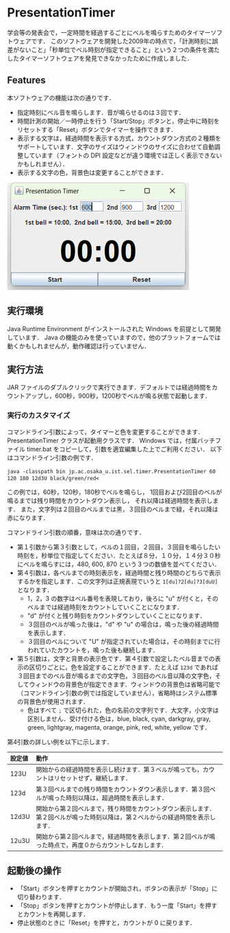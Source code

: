 # PresentationTimer

学会等の発表会で，一定時間を経過するごとにベルを鳴らすためのタイマーソフトウェアです．
このソフトウェアを開発した2009年の時点で，「計測時刻に誤差がないこと」「秒単位でベル時刻が指定できること」という２つの条件を満たしたタイマーソフトウェアを発見できなかったために作成しました．


## Features

本ソフトウェアの機能は次の通りです．

 - 指定時刻にベル音を鳴らします．音が鳴らせるのは３回です．
 - 時間計測の開始／一時停止を行う「Start/Stop」ボタンと，停止中に時刻をリセットする「Reset」ボタンでタイマーを操作できます．
 - 表示する文字は，経過時間を表示する方式，カウントダウン方式の２種類をサポートしています．文字のサイズはウィンドウのサイズに合わせて自動調整しています（フォントの DPI 設定などが違う環境では正しく表示できないかもしれません）．
 - 表示する文字の色，背景色は変更することができます．

![Screenshot](screenshot.png)



## 実行環境

Java Runtime Environment がインストールされた Windows を前提として開発しています．
Java の機能のみを使っていますので，他のプラットフォームでは動くかもしれませんが，動作確認は行っていません．


## 実行方法

JAR ファイルのダブルクリックで実行できます．デフォルトでは経過時間をカウントアップし，600秒，900秒，1200秒でベルが鳴る状態で起動します．

### 実行のカスタマイズ

コマンドライン引数によって，タイマーと色を変更することができます．
PresentationTimer クラスが起動用クラスです．
Windows では，付属バッチファイル timer.bat をコピーして，引数を適宜編集した上でご利用ください．
以下はコマンドライン引数の例です．

```
java -classpath bin jp.ac.osaka_u.ist.sel.timer.PresentationTimer 60 120 180 12d3U black/green/red<
```

この例では，60秒，120秒，180秒でベルを鳴らし，
1回目および2回目のベルが鳴るまでは残り時間をカウントダウン表示し，
それ以降は経過時間を表示します．
また，文字列は２回目のベルまでは黒，３回目のベルまで緑，それ以降は赤になります．

コマンドライン引数の順番，意味は次の通りです．

 - 第１引数から第３引数として，ベルの１回目，２回目，３回目を鳴らしたい時刻を，秒単位で指定してください．たとえば８分，１０分，１４分３０秒にベルを鳴らすには，480, 600, 870 という３つの数値を並べてください．
 - 第４引数は，各ベルまでの時刻表示を，経過時間と残り時間のどちらで表示するかを指定します．この文字列は正規表現でいうと `1[du]?2[du]?3[duU]` となります．
   - 1，2，3 の数字はベル番号を表現しており，後ろに &quot;u&quot; が付くと，そのベルまでは経過時刻をカウントしていくことになります．
   - &quot;d&quot; が付くと残り時刻をカウントダウンしていくことになります．
   - ３回目のベルが鳴った後は，&quot;d&quot; や &quot;u&quot; の場合は，鳴った後の経過時間を表示します．
   - ３回目のベルについて &quot;U&quot; が指定されていた場合は，その時刻までに行われていたカウントを，鳴った後も継続します．
 - 第５引数は，文字と背景の表示色です．第４引数で設定したベル音までの表示の区切りごとに，色を設定することができます．たとえば `123d` であれば３回目までのベル音が鳴るまでの文字色，３回目のベル音以降の文字色，そしてウィンドウの背景色が指定できます．ウィンドウの背景色は省略可能で（コマンドライン引数の例では指定していません），省略時はシステム標準の背景色が使用されます．
   - 色はすべて `;` で区切られた，色の名前の文字列です．大文字，小文字は区別しません．受け付ける色は，blue, black, cyan, darkgray, gray, green, lightgray, magenta, orange, pink, red, white, yellow です．

第4引数の詳しい例を以下に示します．

|設定値|動作                |
|:-----|:-------------------|
|123U  |開始からの経過時間を表示し続けます．第３ベルが鳴っても，カウントはリセットせず，継続します．|
|123d  |第３回ベルまでの残り時間をカウントダウン表示します．第３回ベルが鳴った時刻以降は，超過時間を表示します．|
|12d3U |開始から第２回ベルまで，残り時間をカウントダウン表示します．第２回ベルが鳴った時刻以降は，第２ベルからの経過時間を表示します．|
|12u3U |開始から第２回ベルまで，経過時間を表示します．第２回ベルが鳴った時点で，再度０からカウントしなおします．|


## 起動後の操作

 - 「Start」ボタンを押すとカウントが開始され，ボタンの表示が「Stop」に切り替わります．
 - 「Stop」ボタンを押すとカウントが停止します．もう一度「Start」を押すとカウントを再開します．
 - 停止状態のときに「Reset」を押すと，カウントが 0 に戻ります．

